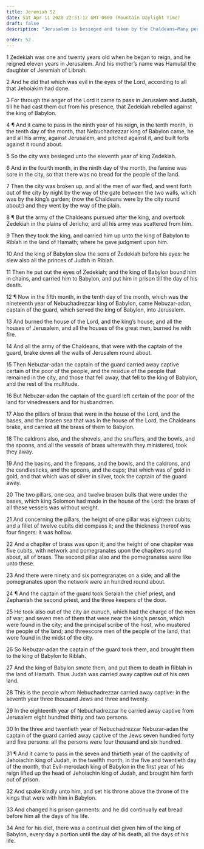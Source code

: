 ```yaml
---
title: Jeremiah 52
date: Sat Apr 11 2020 22:51:12 GMT-0600 (Mountain Daylight Time)
draft: false
description: "Jerusalem is besieged and taken by the Chaldeans—Many people and the vessels of the house of the Lord are carried into Babylon."

order: 52
---
```

    
1 Zedekiah was one and twenty years old when he began to reign, and he reigned eleven years in Jerusalem. And his mother’s name was Hamutal the daughter of Jeremiah of Libnah.

2 And he did that which was evil in the eyes of the Lord, according to all that Jehoiakim had done.

3 For through the anger of the Lord it came to pass in Jerusalem and Judah, till he had cast them out from his presence, that Zedekiah rebelled against the king of Babylon.

4 ¶ And it came to pass in the ninth year of his reign, in the tenth month, in the tenth day of the month, that Nebuchadrezzar king of Babylon came, he and all his army, against Jerusalem, and pitched against it, and built forts against it round about.

5 So the city was besieged unto the eleventh year of king Zedekiah.

6 And in the fourth month, in the ninth day of the month, the famine was sore in the city, so that there was no bread for the people of the land.

7 Then the city was broken up, and all the men of war fled, and went forth out of the city by night by the way of the gate between the two walls, which was by the king’s garden; (now the Chaldeans were by the city round about:) and they went by the way of the plain.

8 ¶ But the army of the Chaldeans pursued after the king, and overtook Zedekiah in the plains of Jericho; and all his army was scattered from him.

9 Then they took the king, and carried him up unto the king of Babylon to Riblah in the land of Hamath; where he gave judgment upon him.

10 And the king of Babylon slew the sons of Zedekiah before his eyes: he slew also all the princes of Judah in Riblah.

11 Then he put out the eyes of Zedekiah; and the king of Babylon bound him in chains, and carried him to Babylon, and put him in prison till the day of his death.

12 ¶ Now in the fifth month, in the tenth day of the month, which was the nineteenth year of Nebuchadrezzar king of Babylon, came Nebuzar-adan, captain of the guard, which served the king of Babylon, into Jerusalem.

13 And burned the house of the Lord, and the king’s house; and all the houses of Jerusalem, and all the houses of the great men, burned he with fire.

14 And all the army of the Chaldeans, that were with the captain of the guard, brake down all the walls of Jerusalem round about.

15 Then Nebuzar-adan the captain of the guard carried away captive certain of the poor of the people, and the residue of the people that remained in the city, and those that fell away, that fell to the king of Babylon, and the rest of the multitude.

16 But Nebuzar-adan the captain of the guard left certain of the poor of the land for vinedressers and for husbandmen.

17 Also the pillars of brass that were in the house of the Lord, and the bases, and the brasen sea that was in the house of the Lord, the Chaldeans brake, and carried all the brass of them to Babylon.

18 The caldrons also, and the shovels, and the snuffers, and the bowls, and the spoons, and all the vessels of brass wherewith they ministered, took they away.

19 And the basins, and the firepans, and the bowls, and the caldrons, and the candlesticks, and the spoons, and the cups; that which was of gold in gold, and that which was of silver in silver, took the captain of the guard away.

20 The two pillars, one sea, and twelve brasen bulls that were under the bases, which king Solomon had made in the house of the Lord: the brass of all these vessels was without weight.

21 And concerning the pillars, the height of one pillar was eighteen cubits; and a fillet of twelve cubits did compass it; and the thickness thereof was four fingers: it was hollow.

22 And a chapiter of brass was upon it; and the height of one chapiter was five cubits, with network and pomegranates upon the chapiters round about, all of brass. The second pillar also and the pomegranates were like unto these.

23 And there were ninety and six pomegranates on a side; and all the pomegranates upon the network were an hundred round about.

24 ¶ And the captain of the guard took Seraiah the chief priest, and Zephaniah the second priest, and the three keepers of the door.

25 He took also out of the city an eunuch, which had the charge of the men of war; and seven men of them that were near the king’s person, which were found in the city; and the principal scribe of the host, who mustered the people of the land; and threescore men of the people of the land, that were found in the midst of the city.

26 So Nebuzar-adan the captain of the guard took them, and brought them to the king of Babylon to Riblah.

27 And the king of Babylon smote them, and put them to death in Riblah in the land of Hamath. Thus Judah was carried away captive out of his own land.

28 This is the people whom Nebuchadrezzar carried away captive: in the seventh year three thousand Jews and three and twenty.

29 In the eighteenth year of Nebuchadrezzar he carried away captive from Jerusalem eight hundred thirty and two persons.

30 In the three and twentieth year of Nebuchadrezzar Nebuzar-adan the captain of the guard carried away captive of the Jews seven hundred forty and five persons: all the persons were four thousand and six hundred.

31 ¶ And it came to pass in the seven and thirtieth year of the captivity of Jehoiachin king of Judah, in the twelfth month, in the five and twentieth day of the month, that Evil-merodach king of Babylon in the first year of his reign lifted up the head of Jehoiachin king of Judah, and brought him forth out of prison.

32 And spake kindly unto him, and set his throne above the throne of the kings that were with him in Babylon.

33 And changed his prison garments: and he did continually eat bread before him all the days of his life.

34 And for his diet, there was a continual diet given him of the king of Babylon, every day a portion until the day of his death, all the days of his life.
